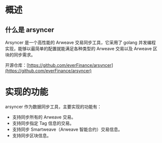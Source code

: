 # 概述

## 什么是 arsyncer

Arsyncer 是一个高性能的 Arweave 交易同步工具，它采用了 golang 并发编程实现，能够以最简单的配置就能满足各种类型的 Arweave 交易以及 Arweave 区块的同步需求。

开源仓库：[https://github.com/everFinance/arsyncer](https://github.com/everFinance/arsyncer)

# 实现的功能

arsyncer 作为数据同步工具，主要实现的功能有：

- 支持同步所有的 Arweave 交易。
- 支持同步指定 Tag 信息的交易。
- 支持同步 Smartweave（Arweave 智能合约）交易信息。
- 支持同步区块信息。